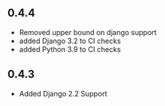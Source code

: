 ## 0.4.4

* Removed upper bound on django support
* added Django 3.2 to CI checks
* added Python 3.9 to CI checks

## 0.4.3

* Added Django 2.2 Support
